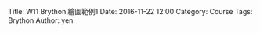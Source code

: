 Title: W11 Brython 繪圖範例1
Date: 2016-11-22 12:00
Category: Course
Tags: Brython
Author: yen

<!-- 導入 Brython 標準程式庫 -->
<script type="text/javascript" 
    src="https://cdn.rawgit.com/brython-dev/brython/master/www/src/brython_dist.js">
</script>

<!-- 啟動 Brython -->
<script>
window.onload=function(){
brython(1);
}
</script>

<!-- 以下實際利用  Brython 畫指法 -->

<canvas id="japanflag3" width="600" height="500"></canvas>
<div id="container3"></div>
<script type="text/python3">
from browser import document as doc
from browser import html
import math
import re
# 準備繪圖畫布
canvas = doc["japanflag3"]
container = doc["container3"]
ctx = canvas.getContext("2d")

canvas = doc["japanflag3"]
container = doc["container3"]
ctx = canvas.getContext("2d")
# 以下可以利用 ctx 物件進行畫圖
def background(x, y, xinc, yinc, xnum, ynum, ctx):
    # 水平線
    for i in range(ynum+1):
        ctx.beginPath()
    # 設定線的寬度為 1 個單位
        if i == 0:
            ctx.lineWidth = 7
        else:
            ctx.lineWidth = 1
        ctx.moveTo(x-1, y+i*yinc)
        ctx.lineTo(x+xnum*xinc+1, y+i*yinc)
        # 設定顏色為藍色, 也可以使用 "rgb(0, 0, 255)" 字串設定顏色值
        ctx.strokeStyle = "	rgb(128, 74, 0)"
        ctx.stroke()
        ctx.closePath()
    
    # 垂直線
    for i in range(xnum+1):
        ctx.beginPath()
    # 設定線的寬度為 1 個單位
        ctx.lineWidth = 1
        ctx.moveTo(x+i*xinc, y)
        ctx.lineTo(x+i*xinc, y+ynum*yinc)
        # 設定顏色為藍色, 也可以使用 "rgb(0, 0, 255)" 字串設定顏色值
        ctx.strokeStyle = "	rgb(128, 74, 0)"
        ctx.stroke()
        ctx.closePath()
    ctx.closePath()
    
background(10, 55, 20, 30, 5, 4, ctx)
background(130, 55, 20, 30, 5, 4, ctx)
background(250, 55, 20, 30, 5, 4, ctx)
background(10, 235, 20, 30, 5, 4, ctx)
background(130, 235, 20, 30, 5, 4, ctx)
background(250, 235, 20, 30, 5, 4, ctx)

def xx(x,y,ctx):
    ctx.beginPath()
    ctx.moveTo(x, y)
    ctx.lineTo(x+10, y+10)
    ctx.moveTo(x+10, y)
    ctx.lineTo(x, y+10)
    ctx.lineWidth =3
    ctx.strokeStyle = "black"
    ctx.stroke()
    ctx.closePath()
    
def oo(x,y,ctx):
    ctx.beginPath()
    ctx.arc(x, y, 7, 0, 2*math.pi, False)
    ctx.lineWidth =3
    ctx.strokeStyle = "black"
    ctx.stroke()
    ctx.closePath()

#A major
ctx.beginPath()
ctx.fillStyle = 'black'
ctx.strokeStyle = "black"
ctx.font = "20px Arial"
ctx.fillText("A major", 10, 30)
#A major圓1
ctx.beginPath()
ctx.arc(50, 100, 9, 0, 2*math.pi, False)
ctx.fill()
ctx.stroke()
ctx.closePath()
#A major圓2
ctx.beginPath()
ctx.arc(70, 100, 9, 0, 2*math.pi, False)
ctx.fill()
ctx.stroke()
ctx.closePath()
#A major圓3
ctx.beginPath()
ctx.arc(90, 100, 9, 0, 2*math.pi, False)
ctx.fill()
ctx.stroke()
ctx.closePath()
#A major數1
ctx.beginPath()
ctx.fillStyle = 'white'
ctx.font = "16px Arial"
ctx.fillText("1", 46.5, 104.5)
ctx.fill()
ctx.stroke()
ctx.closePath()
#A major數2
ctx.beginPath()
ctx.fillStyle = 'white'
ctx.font = "16px Arial"
ctx.fillText("2", 66.5, 102.5)
ctx.fill()
ctx.stroke()
ctx.closePath()
#A major數3
ctx.beginPath()
ctx.fillStyle = 'white'
ctx.font = "16px Arial"
ctx.fillText("3", 86.5, 104.5)
ctx.fill()
ctx.stroke()
ctx.closePath()
# o
oo(30,40,ctx)
oo(110,40,ctx)
# x
xx(7,37,ctx)


#C major
ctx.beginPath()
ctx.fillStyle = 'black'
ctx.strokeStyle = "black"
ctx.font = "20px Arial"
ctx.fillText("C major", 130, 30)
#C major圓1
ctx.beginPath()
ctx.arc(210, 71, 9, 0, 2*math.pi, False)
ctx.fill()
ctx.stroke()
ctx.closePath()
#C major圓2
ctx.beginPath()
ctx.arc(170, 100, 9, 0, 2*math.pi, False)
ctx.fill()
ctx.stroke()
ctx.closePath()
#C major圓3
ctx.beginPath()
ctx.arc(150, 130, 9, 0, 2*math.pi, False)
ctx.fill()
ctx.stroke()
ctx.closePath()
#C major數1
ctx.beginPath()
ctx.fillStyle = 'white'
ctx.font = "16px Arial"
ctx.fillText("1", 206.5, 75.5)
ctx.fill()
ctx.stroke()
ctx.closePath()
#C major數2
ctx.beginPath()
ctx.fillStyle = 'white'
ctx.font = "16px Arial"
ctx.fillText("2", 166.5, 104.5)
ctx.fill()
ctx.stroke()
ctx.closePath()
#C major數3
ctx.beginPath()
ctx.fillStyle = 'white'
ctx.font = "16px Arial"
ctx.fillText("3", 146.5, 134.5)
ctx.fill()
ctx.stroke()
ctx.closePath()
# o
oo(190,40,ctx)
oo(230,40,ctx)
# x
xx(127,37,ctx)


#G major
ctx.beginPath()
ctx.fillStyle = 'black'
ctx.strokeStyle = "black"
ctx.font = "20px Arial"
ctx.fillText("G major", 250, 30)
#G major圓1
ctx.beginPath()
ctx.arc(270, 100, 9, 0, 2*math.pi, False)
ctx.fill()
ctx.stroke()
ctx.closePath()
#G major圓2
ctx.beginPath()
ctx.arc(250, 130, 9, 0, 2*math.pi, False)
ctx.fill()
ctx.stroke()
ctx.closePath()
#G major圓3
ctx.beginPath()
ctx.arc(330, 130, 9, 0, 2*math.pi, False)
ctx.fill()
ctx.stroke()
ctx.closePath()
#G major圓4
ctx.beginPath()
ctx.arc(350, 130, 9, 0, 2*math.pi, False)
ctx.fill()
ctx.stroke()
ctx.closePath()
#G major數1
ctx.beginPath()
ctx.fillStyle = 'white'
ctx.font = "16px Arial"
ctx.fillText("1", 266.5, 104.5)
ctx.fill()
ctx.stroke()
ctx.closePath()
#G major數2
ctx.beginPath()
ctx.fillStyle = 'white'
ctx.font = "16px Arial"
ctx.fillText("2", 246.5, 134.5)
ctx.fill()
ctx.stroke()
ctx.closePath()
#G major數3
ctx.beginPath()
ctx.fillStyle = 'white'
ctx.font = "16px Arial"
ctx.fillText("3", 326.5, 134.5)
ctx.fill()
ctx.stroke()
ctx.closePath()
#G major數4
ctx.beginPath()
ctx.fillStyle = 'white'
ctx.font = "16px Arial"
ctx.fillText("4", 346.5, 134.5)
ctx.fill()
ctx.stroke()
ctx.closePath()
# o
oo(290,40,ctx)
oo(310,40,ctx)


#D major
ctx.beginPath()
ctx.fillStyle = 'black'
ctx.strokeStyle = "black"
ctx.font = "20px Arial"
ctx.fillText("D major", 10, 210)
#D major圓1
ctx.beginPath()
ctx.arc(70, 280, 9, 0, 2*math.pi, False)
ctx.fill()
ctx.stroke()
ctx.closePath()
#D major圓2
ctx.beginPath()
ctx.arc(90, 310, 9, 0, 2*math.pi, False)
ctx.fill()
ctx.stroke()
ctx.closePath()
#D major圓3
ctx.beginPath()
ctx.arc(110, 280, 9, 0, 2*math.pi, False)
ctx.fill()
ctx.stroke()
ctx.closePath()
#D major數1
ctx.beginPath()
ctx.fillStyle = 'white'
ctx.font = "16px Arial"
ctx.fillText("1", 66.5, 284.5)
ctx.fill()
ctx.stroke()
ctx.closePath()
#D major數2
ctx.beginPath()
ctx.fillStyle = 'white'
ctx.font = "16px Arial"
ctx.fillText("2", 86.5, 314.5)
ctx.fill()
ctx.stroke()
ctx.closePath()
#D major數3
ctx.beginPath()
ctx.fillStyle = 'white'
ctx.font = "16px Arial"
ctx.fillText("3", 106.5, 284.5)
ctx.fill()
ctx.stroke()
ctx.closePath()
# o
oo(50,220,ctx)
# x
xx(7,217,ctx)
xx(27,217,ctx)


#E major
ctx.beginPath()
ctx.fillStyle = 'black'
ctx.strokeStyle = "black"
ctx.font = "20px Arial"
ctx.fillText("E major", 130, 210)
#E major圓1
ctx.beginPath()
ctx.arc(190, 250, 9, 0, 2*math.pi, False)
ctx.fill()
ctx.stroke()
ctx.closePath()
#E major圓2
ctx.beginPath()
ctx.arc(150, 280, 9, 0, 2*math.pi, False)
ctx.fill()
ctx.stroke()
ctx.closePath()
#E major圓3
ctx.beginPath()
ctx.arc(170, 280, 9, 0, 2*math.pi, False)
ctx.fill()
ctx.stroke()
ctx.closePath()
#E major數1
ctx.beginPath()
ctx.fillStyle = 'white'
ctx.font = "16px Arial"
ctx.fillText("1", 186.5, 254.5)
ctx.fill()
ctx.stroke()
ctx.closePath()
#E major數2
ctx.beginPath()
ctx.fillStyle = 'white'
ctx.font = "16px Arial"
ctx.fillText("2", 146.5, 284.5)
ctx.fill()
ctx.stroke()
ctx.closePath()
#E major數3
ctx.beginPath()
ctx.fillStyle = 'white'
ctx.font = "16px Arial"
ctx.fillText("3", 166.5, 284.5)
ctx.fill()
ctx.stroke()
ctx.closePath()
# o
oo(210,220,ctx)
oo(230,220,ctx)
# x
xx(127,217,ctx)


#Cmaj7
ctx.beginPath()
ctx.fillStyle = 'black'
ctx.strokeStyle = "black"
ctx.font = "20px Arial"
ctx.fillText("Cmaj7", 250, 210)
#Cmaj7圓1
ctx.beginPath()
ctx.arc(290, 280, 9, 0, 2*math.pi, False)
ctx.fill()
ctx.stroke()
ctx.closePath()
#Cmaj7圓2
ctx.beginPath()
ctx.arc(270, 310, 9, 0, 2*math.pi, False)
ctx.fill()
ctx.stroke()
ctx.closePath()
#Cmaj7數1
ctx.beginPath()
ctx.fillStyle = 'white'
ctx.font = "16px Arial"
ctx.fillText("1", 286.5, 284.5)
ctx.fill()
ctx.stroke()
ctx.closePath()
#Cmaj7數2
ctx.beginPath()
ctx.fillStyle = 'white'
ctx.font = "16px Arial"
ctx.fillText("2", 266.5, 314.5)
ctx.fill()
ctx.stroke()
ctx.closePath()
# o
oo(310,220,ctx)
oo(330,220,ctx)
oo(350,220,ctx)
# x
xx(247,217,ctx)
</script>